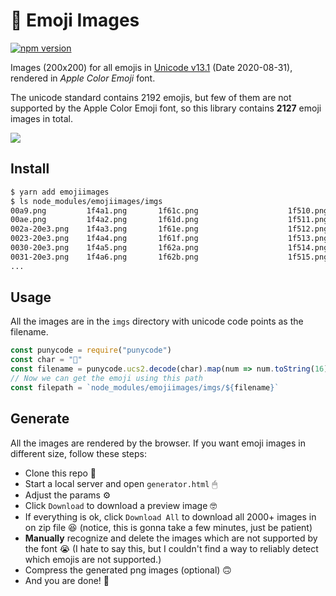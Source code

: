 # 🙈 Emoji Images

[![npm version](https://badge.fury.io/js/emojiimages.svg)](https://badge.fury.io/js/emojiimages)

Images (200x200) for all emojis in [Unicode v13.1](https://unicode.org/Public/emoji/13.1/emoji-sequences.txt) (Date 2020-08-31), rendered in *Apple Color Emoji* font.

The unicode standard contains 2192 emojis, but few of them are not supported by the Apple Color Emoji font, so this library contains **2127** emoji images in total.

![](http://asset.cjting.cn/Fl94d35lOHoRctklj0MW8P5SRMhO.png)

## Install

```bash
$ yarn add emojiimages
$ ls node_modules/emojiimages/imgs
00a9.png         1f4a1.png       1f61c.png                    1f510.png
00ae.png         1f4a2.png       1f61d.png                    1f511.png
002a-20e3.png    1f4a3.png       1f61e.png                    1f512.png
0023-20e3.png    1f4a4.png       1f61f.png                    1f513.png
0030-20e3.png    1f4a5.png       1f62a.png                    1f514.png
0031-20e3.png    1f4a6.png       1f62b.png                    1f515.png
...
```

## Usage

All the images are in the `imgs` directory with unicode code points as the filename.

```js
const punycode = require("punycode")
const char = "🤒"
const filename = punycode.ucs2.decode(char).map(num => num.toString(16)).join("-") + ".png"
// Now we can get the emoji using this path
const filepath = `node_modules/emojiimages/imgs/${filename}`
```

## Generate

All the images are rendered by the browser. If you want emoji images in different size, follow these steps:

- Clone this repo 🚀
- Start a local server and open `generator.html` 🖱
- Adjust the params ⚙
- Click `Download` to download a preview image 🤓
- If everything is ok, click `Download All` to download all 2000+ images in on zip file 😆 (notice, this is gonna take a few minutes, just be patient)
- **Manually** recognize and delete the images which are not supported by the font 😭 (I hate to say this, but I couldn't find a way to reliably detect which emojis are not supported.)
- Compress the generated png images (optional) 🙃
- And you are done! 🎉
